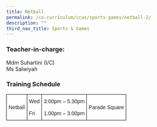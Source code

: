 ```yaml
---
title: Netball
permalink: /co-curriculum/ccas/sports-games/netball-2/
description: ""
third_nav_title: Sports & Games
---
```

### Teacher-in-charge:

Mdm Suhartini (I/C)  
Ms Salwiyah

### Training Schedule

<style type="text/css">
.tg  {border-collapse:collapse;border-spacing:0;}
.tg td{border-color:black;border-style:solid;border-width:1px;font-family:Arial, sans-serif;font-size:14px;
  overflow:hidden;padding:10px 5px;word-break:normal;}
.tg th{border-color:black;border-style:solid;border-width:1px;font-family:Arial, sans-serif;font-size:14px;
  font-weight:normal;overflow:hidden;padding:10px 5px;word-break:normal;}
.tg .tg-1ppo{background-color:#FFF;color:#222;text-align:left;vertical-align:middle}
</style>
<table class="tg">
<thead>
  <tr>
    <td class="tg-1ppo">Netball</td>
    <td class="tg-1ppo">Wed<br><br>Fri</td>
    <td class="tg-1ppo">3:00pm – 5.30pm<br><br>1.00pm – 3.00pm</td>
    <td class="tg-1ppo">Parade Square</td>
  </tr>
</thead>
</table>